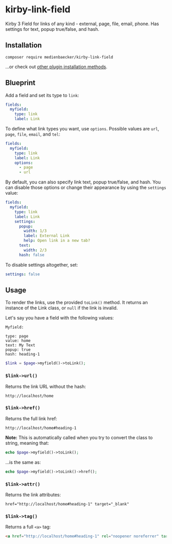# kirby-link-field

Kirby 3 Field for links of any kind - external, page, file, email, phone. Has settings for text, popup true/false, and hash.

## Installation

```
composer require medienbaecker/kirby-link-field
```

...or check out [other plugin installation methods](https://getkirby.com/docs/guide/plugins/plugin-setup-basic#the-three-plugin-installation-methods).

## Blueprint

Add a field and set its type to `link`:

```yaml
fields:
  myfield:
    type: link
    label: Link
```

To define what link types you want, use `options`. Possible values are `url`, `page`, `file`, `email`, and `tel`:

```yaml
fields:
  myfield:
    type: link
    label: Link
    options:
      - page
      - url
```

By default, you can also specify link text, popup true/false, and hash. You can disable those options or change their appearance by using the `settings` value:

```yaml
fields:
  myfield:
    type: link
    label: Link
    settings:
      popup:
        width: 1/3
        label: External Link
        help: Open link in a new tab?
      text:
        width: 2/3
      hash: false
```

To disable settings altogether, set:

```yaml
settings: false
```

## Usage

To render the links, use the provided `toLink()` method. It returns an instance of the Link class, or `null` if the link is invalid.

Let's say you have a field with the following values:

```
Myfield: 

type: page
value: home
text: My Text
popup: true
hash: heading-1
```

```php
$link = $page->myfield()->toLink();
```

### `$link->url()`

Returns the link URL without the hash:

```
http://localhost/home
```

### `$link->href()`

Returns the full link href:

```
http://localhost/home#heading-1
```

**Note:** This is automatically called when you try to convert the class to string, meaning that:

```php
echo $page->myfield()->toLink();
```

...is the same as:

```php
echo $page->myfield()->toLink()->href();
```

### `$link->attr()`

Returns the link attributes:

```
href="http://localhost/home#heading-1" target="_blank"
```

### `$link->tag()`

Returns a full `<a>` tag:

```html
<a href="http://localhost/home#heading-1" rel="noopener noreferrer" target="_blank">My Text</a>
```
